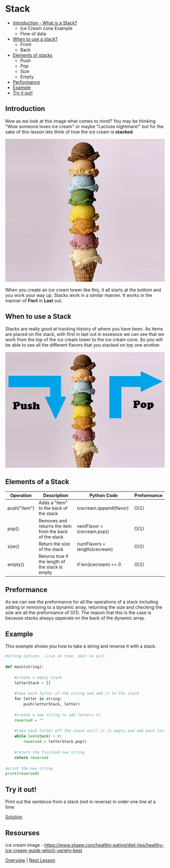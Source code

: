 # Stack

* [Introduction - What is a Stack?](#introduction)
    * Ice Cream cone Example
    * Flow of data
* [When to use a stack?](#when-to-use-a-stack)
    * Front
    * Back 
* [Elements of stacks](#elements-of-a-stack)
    * Push 
    * Pop
    * Size
    * Empty
* [Performance](#preformance) 
* [Example](#example)
* [Try it out!](#try-it-out)

## Introduction
Now as we look at this image what comes to mind? You may be thinking "Wow someone loves ice cream" or maybe "Lactose nightmare!" but for the sake of this lesson lets think of how the ice cream is **stacked** 

![Ice cream Stack](ice-cream-example.jpg)

When you create an ice cream tower like this, it all starts at the bottom and you work your way up. Stacks work in a similar manner. It works in the manner of **Fisrt** in **Last** out. 

## When to use a Stack
Stacks are really good at tracking history of where you have been. As items are placed on the stack, with first in last out in essesnce we can see that we work from the top of the ice cream tower to the ice cream cone. So you will be able to see all the different flavors that you stacked on top one another.

![Ice cream push/pop](ice-cream-stack.jpg)

## Elements of a Stack

|Operation   |Description                                            |Python Code                   |Preformance|
|------------|-------------------------------------------------------|------------------------------|-----------|
|push("item")|Adds a "item" to the back of the stack                 |icecream.append(flavor)       |O(1)       |
|pop()       |Removes and returns the item from the back of the stack|nextFlavor = icecream.pop()   |O(1)       |
|size()      |Return the size of the stack                           |numFlavors = length(icecream) |O(1)       |
|empty()     |Returns true if the length of the stack is empty       |if len(icecream) == 0         |O(1)       | 

## Preformance

As we can see the preformance for all the operations of a stack including adding or removing to a dynamic array, returning the size and checking the size are all the preformance of O(1). The reason that this is the case is because stacks always opperate on the back of the dynamic array.  

## Example 

This example shows you how to take a string and reverse it with a stack.

```python
#string options - Live on time, emit no evil

def main(string):

    #create a empty stack
    letterStack = []

    #take each letter of the string and add it to the stack
    for letter in string:
        push(letterStack, letter)
    
    #create a new string to add letters to
    reversed = ""

    #take each letter off the stack until it is empty and add each letter to the new string
    while len(stack) > 0:
        reversed = letterStack.pop()

    #return the finished new string
    return reversed

#print the new string
print(reversed)

```

## Try it out!

Print out the sentence from a stack (not in reverse) in order one line at a time

[Solution](stacks.py)

## Resourses
ice cream image - https://www.shape.com/healthy-eating/diet-tips/healthy-ice-cream-guide-which-variety-best


[Overview](../README.md) | [Next Lesson](../3-LinkedList/LinkedList.md)